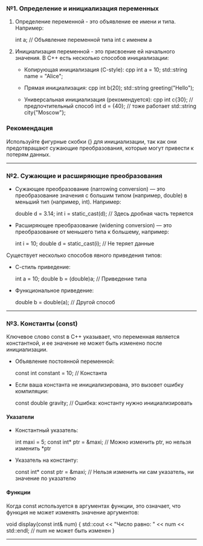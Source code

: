 ### №1. Определение и инициализация переменных

1. Определение переменной - это объявление ее имени и типа. Например:

   int a; // Объявление переменной типа int с именем a

2. Инициализация переменной - это присвоение ей начального значения. В C++ есть несколько способов инициализации:

   - Копирующая инициализация (C-style):
     cpp      int a = 10;      std::string name = "Alice";      

   - Прямая инициализация:
     cpp      int b(20);      std::string greeting("Hello");      

   - Универсальная инициализация (рекомендуется):
     cpp      int c{30};   // предпочтительный способ      int d = {40}; // тоже работает      std::string city{"Moscow"};      

### Рекомендация
Используйте фигурные скобки {} для инициализации, так как они предотвращают сужающие преобразования, которые могут привести к потерям данных.

---

### №2. Сужающие и расширяющие преобразования

- Сужающее преобразование (narrowing conversion) — это преобразование значения с большим типом (например, double) в меньший тип (например, int). Например:

  double d = 3.14;
  int i = static_cast<int>(d); // Здесь дробная часть теряется

- Расширяющее преобразование (widening conversion) — это преобразование от меньшего типа к большему, например:

  int i = 10;
  double d = static_cast<double>(i); // Не теряет данные

Существует несколько способов явного приведения типов:

- С-стиль приведение:

  int a = 10;
  double b = (double)a; // Приведение типа

- Функциональное приведение:

  double b = double(a); // Другой способ

---

### №3. Константы (const)

Ключевое слово const в C++ указывает, что переменная является константной, и ее значение не может быть изменено после инициализации.

- Объявление постоянной переменной:

  const int constant = 10; // Константа

- Если ваша константа не инициализирована, это вызовет ошибку компиляции:

  const double gravity; // Ошибка: константу нужно инициализировать

#### Указатели

- Константный указатель:

  int maxi = 5;
  const int* ptr = &maxi; // Можно изменить ptr, но нельзя изменить *ptr

- Указатель на константу:

  const int* const ptr = &maxi; // Нельзя изменить ни сам указатель, ни значение по указателю

#### Функции

Когда const используется в аргументах функции, это означает, что функция не может изменять значение аргументов:

void display(const int& num) {
    std::cout << "Число равно: " << num << std::endl; // num не может быть изменен
}

---
